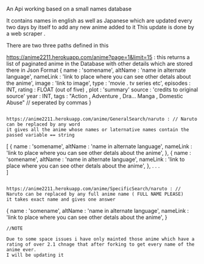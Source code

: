 An Api working based on a small names database 

It contains names in english as well as Japanese 
which are updated every two days by itself to add any new anime added to it
This update is done by a web scraper .

There are two three paths defined in this 

https://anime2211.herokuapp.com/anime?page=1&limit=15 : 
this returns a list of paginated anime in the Database with other details which are stored there  in Json Format
{
    name : 'somename',
    altName : 'name in alternate language',
    nameLink : 'link to place where you can see other detals about the anime',
    image : 'link to image',
    type : 'movie . tv series etc',
    episodes : INT,
    rating : FLOAT (out of five) ,
    plot : 'summary'
    source : 'credits to original source'
    year : INT,
    tags : "Action , Adventure , Dra… Manga , Domestic Abuse" // seperated by commas 
}
```

https://anime2211.herokuapp.com/anime/GeneralSearch/naruto : // Naruto can be replaced by any word 
it gives all the anime whose names or laternative names contain the passed variable == string 
```
[
    {
        name : 'somename',
        altName : 'name in alternate language',
        nameLink : 'link to place where you can see other detals about the anime',
    },
    {
        name : 'somename',
        altName : 'name in alternate language',
        nameLink : 'link to place where you can see other detals about the anime',
    },
    .
    .
    .   
]
```

https://anime2211.herokuapp.com/anime/SpecificSearch/naruto : // Naruto can be replaced by any full anime name ( FULL NAME PLEASE) 
it takes exact name and gives one answer
```
{
    name : 'somename',
    altName : 'name in alternate language',
    nameLink : 'link to place where you can see other detals about the anime',
}
```
//NOTE

Due to some space issues i have only mainted those anime which have a rating of over 2.1 chnage that after forking to get every name of the anime ever.
I will be updating it  
